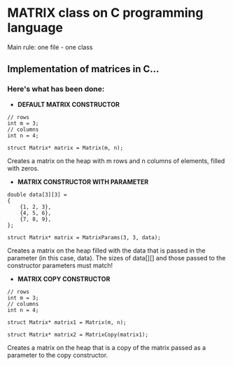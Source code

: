 # MATRIX class on C programming language

Main rule: one file - one class

## Implementation of matrices in C...

### Here's what has been done:


- **DEFAULT MATRIX CONSTRUCTOR**

```
// rows
int m = 3;
// columns
int n = 4;

struct Matrix* matrix = Matrix(m, n);
```

Creates a matrix on the heap with m rows and n columns of elements, filled with zeros.


- **MATRIX CONSTRUCTOR WITH PARAMETER**

```
double data[3][3] = 
{
    {1, 2, 3},
    {4, 5, 6},
    {7, 8, 9},
};

struct Matrix* matrix = MatrixParams(3, 3, data);
```

Creates a matrix on the heap filled with the data that is passed in the parameter (in this case, data). The sizes of data[][] and those passed to the constructor parameters must match!


- **MATRIX COPY CONSTRUCTOR**

```
// rows
int m = 3;
// columns
int n = 4;

struct Matrix* matrix1 = Matrix(m, n);

struct Matrix* matrix2 = MatrixCopy(matrix1);
```

Creates a matrix on the heap that is a copy of the matrix passed as a parameter to the copy constructor.
